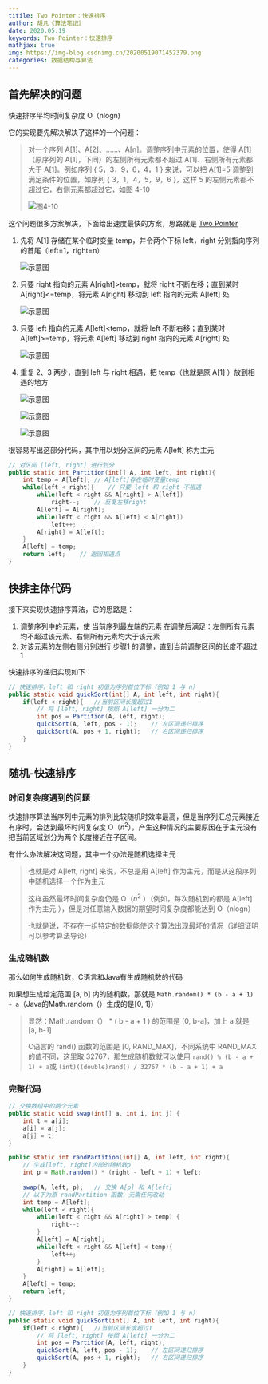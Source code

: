 ```yaml
---
titile: Two Pointer：快速排序
author: 胡凡《算法笔记》
date: 2020.05.19
keywords: Two Pointer：快速排序
mathjax: true
img: https://img-blog.csdnimg.cn/20200519071452379.png
categories: 数据结构与算法
---
```




## 首先解决的问题

快速排序平均时间复杂度 O（nlogn)

它的实现要先解决解决了这样的一个问题：

> 对一个序列 A[1]、A[2]、……、A[n]。调整序列中元素的位置，使得 A[1]（原序列的 A[1]，下同）的左侧所有元素都不超过 A[1]、右侧所有元素都大于 A[1]。例如序列 { 5，3，9，6，4，1 } 来说，可以把 A[1]=5 调整到满足条件的位置，如序列 { 3，1，4，5，9，6 }，这样 5 的左侧元素都不超过它，右侧元素都超过它，如图 4-10
>
> ![图4-10](https://img-blog.csdnimg.cn/20200519071303233.png)



这个问题很多方案解决，下面给出速度最快的方案，思路就是 [Two Pointer](https://tonited.gitee.io/blog/2020/05/17/two-pointer/)

1. 先将 A[1] 存储在某个临时变量 temp，并令两个下标 left，right 分别指向序列的首尾（left=1，right=n）

   ![示意图](https://img-blog.csdnimg.cn/20200519071351707.png)

2. 只要 right 指向的元素 A[right]>temp，就将 right 不断左移；直到某时 A[right]<=temp，将元素 A[right] 移动到 left 指向的元素 A[left] 处

   ![示意图](https://img-blog.csdnimg.cn/20200519071412687.png)

3. 只要 left 指向的元素 A[left]<temp，就将 left 不断右移；直到某时 A[left]>=temp，将元素 A[left] 移动到 right 指向的元素 A[right] 处

   ![示意图](https://img-blog.csdnimg.cn/20200519071435887.png)

4. 重复 2、3 两步，直到 left 与 right 相遇，把 temp（也就是原 A[1] ）放到相遇的地方

   ![示意图](https://img-blog.csdnimg.cn/20200519071452379.png)

   ![示意图](https://img-blog.csdnimg.cn/20200519071543332.png)

   ![示意图](https://img-blog.csdnimg.cn/20200519071548357.png)
   
   



很容易写出这部分代码，其中用以划分区间的元素 A[left] 称为主元

```java
// 对区间 [left, right] 进行划分
public static int Partition(int[] A, int left, int right){
    int temp = A[left];	// A[left]存在临时变量temp
    while(left < right){	// 只要 left 和 right 不相遇
        while(left < right && A[right] > A[left])
            right--;	// 反复左移right
        A[left] = A[right];
        while(left < right && A[left] < A[right])
            left++;
        A[right] = A[left];
    }
    A[left] = temp;
    return left;	// 返回相遇点
}
```



## 快排主体代码

接下来实现快速排序算法，它的思路是：

1. 调整序列中的元素，使 当前序列最左端的元素 在调整后满足：左侧所有元素均不超过该元素、右侧所有元素均大于该元素
2. 对该元素的左侧右侧分别进行 步骤1 的调整，直到当前调整区间的长度不超过 1

快速排序的递归实现如下：

```java
// 快速排序，left 和 right 初值为序列首位下标（例如 1 与 n）
public static void quickSort(int[] A, int left, int right){
    if(left < right){	//当前区间长度超过1
        // 将 [left, right] 按照 A[left] 一分为二
        int pos = Partition(A, left, right);
        quickSort(A, left, pos - 1);	// 左区间递归排序
        quickSort(A, pos + 1, right);	// 右区间递归排序
    }
}
```



## 随机-快速排序

### 时间复杂度遇到的问题

快速排序算法当序列中元素的排列比较随机时效率最高，但是当序列汇总元素接近有序时，会达到最坏时间复杂度 O（$n^2$），产生这种情况的主要原因在于主元没有把当前区域划分为两个长度接近在子区间。

有什么办法解决这问题，其中一个办法是随机选择主元

> 也就是对 A[left, right] 来说，不总是用 A[left] 作为主元，而是从这段序列中随机选择一个作为主元
>
> 这样虽然最坏时间复杂度仍是  O（$n^2$ ）（例如，每次随机到的都是 A[left] 作为主元 ），但是对任意输入数据的期望时间复杂度都能达到 O（nlogn）
>
> 也就是说，不存在一组特定的数据能使这个算法出现最坏的情况（详细证明可以参考算法导论）

### 生成随机数

那么如何生成随机数，C语言和Java有生成随机数的代码

如果想生成给定范围 [a, b] 内的随机数，那就是 `Math.random() * (b - a + 1) + a`（Java的Math.random（）生成的是[0, 1]）

> 显然：Math.random（） * ( b - a + 1 ) 的范围是 [0, b-a]，加上 a 就是 [a, b-1]
>
> C语言的 rand() 函数的范围是 [0, RAND_MAX]，不同系统中 RAND_MAX 的值不同，这里取 32767，那生成随机数就可以使用 `rand() % (b - a + 1) + a`或 `(int)((double)rand() / 32767 * (b - a + 1) + a`

### 完整代码

```java
// 交换数组中的两个元素
public static void swap(int[] a, int i, int j) {
    int t = a[i];
    a[i] = a[j];
    a[j] = t;
}

public static int randPartition(int[] A, int left, int right){
    // 生成[left, right]内部的随机数p
    int p = Math.random() * (right - left + 1) + left;
    
    swap(A, left, p);	// 交换 A[p] 和 A[left]
    // 以下为原 randPartition 函数，无需任何改动
    int temp = A[left];
    while(left < right){
        while(left < right && A[right] > temp) {
            right--;
        }
        A[left] = A[right];
        while(left < right && A[left] < temp){
            left++;
        }
        A[right] = A[left];
    }
    A[left] = temp;
    return left;
}

// 快速排序，left 和 right 初值为序列首位下标（例如 1 与 n）
public static void quickSort(int[] A, int left, int right){
    if(left < right){	//当前区间长度超过1
        // 将 [left, right] 按照 A[left] 一分为二
        int pos = Partition(A, left, right);
        quickSort(A, left, pos - 1);	// 左区间递归排序
        quickSort(A, pos + 1, right);	// 右区间递归排序
    }
}
```

